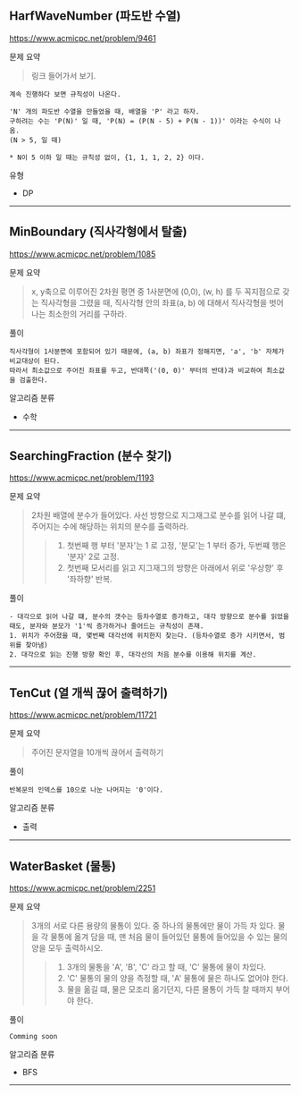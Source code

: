## HarfWaveNumber (파도반 수열)
https://www.acmicpc.net/problem/9461

문제 요약
> 링크 들어가서 보기.

~~~
계속 진행하다 보면 규칙성이 나온다.

'N' 개의 파도반 수열을 만들었을 때, 배열을 'P' 라고 하자.
구하려는 수는 'P(N)' 일 때, 'P(N) = (P(N - 5) + P(N - 1))' 이라는 수식이 나옴.
(N > 5, 일 때)

* N이 5 이하 일 때는 규칙성 없이, {1, 1, 1, 2, 2} 이다.
~~~

유형
* DP

***

## MinBoundary (직사각형에서 탈출)
https://www.acmicpc.net/problem/1085

문제 요약
> x, y축으로 이루어진 2차원 평면 중 1사분면에 (0,0), (w, h) 를 두 꼭지점으로 갖는 직사각형을 그렸을 때, 직사각형 안의 좌표(a, b) 에 대해서 직사각형을 벗어나는 최소한의 거리를 구하라.

풀이
~~~
직사각형이 1사분면에 포함되어 있기 때문에, (a, b) 좌표가 정해지면, 'a', 'b' 자체가 비교대상이 된다.
따라서 최소값으로 주어진 좌표를 두고, 반대쪽('(0, 0)' 부터의 반대)과 비교하여 최소값을 검출한다. 
~~~

알고리즘 분류
* 수학

***

## SearchingFraction (분수 찾기)
https://www.acmicpc.net/problem/1193

문제 요약
> 2차원 배열에 분수가 들어있다. 사선 방향으로 지그재그로 분수를 읽어 나갈 떄, 주어지는 수에 해당하는 위치의 분수를 출력하라.
>> 1. 첫번째 행 부터 '분자'는 1 로 고정, '분모'는 1 부터 증가, 두번쨰 행은 '분자' 2로 고정.
>> 2. 첫번째 모서리를 읽고 지그재그의 방향은 아래에서 위로 '우상향' 후 '좌하향' 반복.

풀이
~~~
- 대각으로 읽어 나갈 떄, 분수의 갯수는 등차수열로 증가하고, 대각 방향으로 분수를 읽었을 때도, 분자와 분모가 '1'씩 증가하거나 줄어드는 규칙성이 존재.
1. 위치가 주어졌을 때, 몇번째 대각선에 위치한지 찾는다. (등차수열로 증가 시키면서, 범위를 찾아냄)
2. 대각으로 읽는 진행 방향 확인 후, 대각선의 처음 분수를 이용해 위치를 계산.
~~~



***

## TenCut (열 개씩 끊어 출력하기)
https://www.acmicpc.net/problem/11721

문제 요약
> 주어진 문자열을 10개씩 끊어서 출력하기

풀이
~~~
반복문의 인덱스를 10으로 나눈 나머지는 '0'이다.
~~~

알고리즘 분류
* 출력

***

## WaterBasket (물통)
https://www.acmicpc.net/problem/2251

문제 요약
> 3개의 서로 다른 용량의 물통이 있다.  중 하나의 물통에만 물이 가득 차 있다. 물을 각 물통에 옮겨 담을 때, 맨 처음 물이 들어있던 물통에 들어있을 수 있는 물의 양을 모두 출력하시오.
>> 1. 3개의 물통을 'A', 'B', 'C' 라고 할 때, 'C' 물통에 물이 차있다.
>> 2. 'C' 물통의 물의 양을 측정할 때, 'A' 물통에 물은 하나도 없어야 한다.
>> 3. 물을 옮길 떄, 물은 모조리 옮기던지, 다른 물통이 가득 찰 때까지 부어야 한다. 

풀이
~~~
Comming soon
~~~

알고리즘 분류
* BFS

***